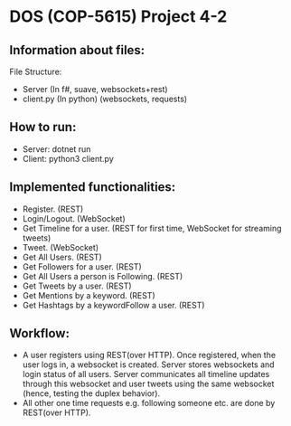 # DOS (COP-5615) Project 4-2

## Information about files:
File Structure:
- Server (In f#, suave, websockets+rest)
- client.py (In python) (websockets, requests)

## How to run:
- Server: dotnet run
- Client: python3 client.py

## Implemented functionalities:
- Register. (REST)
- Login/Logout. (WebSocket)
- Get Timeline for a user. (REST for first time, WebSocket for streaming tweets)
- Tweet. (WebSocket)
- Get All Users. (REST)
- Get Followers for a user. (REST)
- Get All Users a person is Following. (REST)
- Get Tweets by a user. (REST)
- Get Mentions by a keyword. (REST)
- Get Hashtags by a keywordFollow a user. (REST)

## Workflow:
- A user registers using REST(over HTTP). Once registered, when the user logs in, a
websocket is created. Server stores websockets and login status of all users. Server
communicates all timeline updates through this websocket and user tweets using the
same websocket (hence, testing the duplex behavior).
- All other one time requests e.g. following someone etc. are done by REST(over HTTP).
